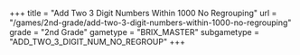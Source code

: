 +++
title = "Add Two 3 Digit Numbers Within 1000 No Regrouping"
url = "/games/2nd-grade/add-two-3-digit-numbers-within-1000-no-regrouping"
grade = "2nd Grade"
gametype = "BRIX_MASTER"
subgametype = "ADD_TWO_3_DIGIT_NUM_NO_REGROUP"
+++